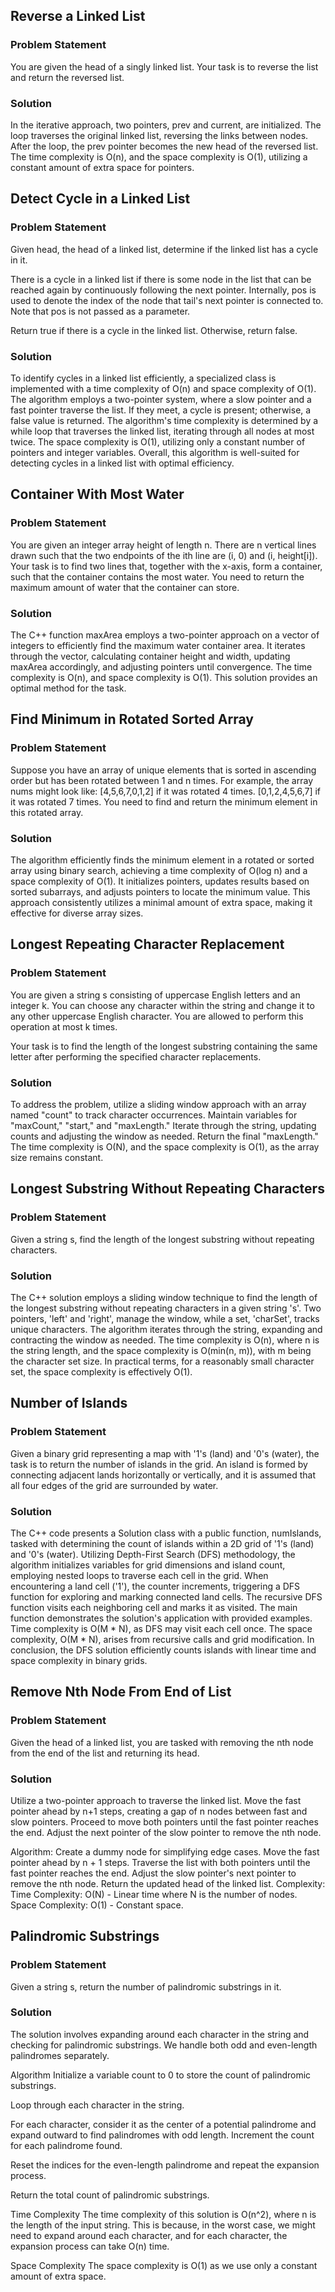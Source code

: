 ## Reverse a Linked List
### Problem Statement
You are given the head of a singly linked list. Your task is to reverse the list and return the reversed list.
### Solution
In the iterative approach, two pointers, prev and current, are initialized. The loop traverses the original linked list, reversing the links between nodes. After the loop, the prev pointer becomes the new head of the reversed list. The time complexity is O(n), and the space complexity is O(1), utilizing a constant amount of extra space for pointers.

## Detect Cycle in a Linked List 
### Problem Statement
Given head, the head of a linked list, determine if the linked list has a cycle in it.

There is a cycle in a linked list if there is some node in the list that can be reached again by continuously following the next pointer. Internally, pos is used to denote the index of the node that tail's next pointer is connected to. Note that pos is not passed as a parameter.

Return true if there is a cycle in the linked list. Otherwise, return false.
### Solution
To identify cycles in a linked list efficiently, a specialized class is implemented with a time complexity of O(n) and space complexity of O(1). The algorithm employs a two-pointer system, where a slow pointer and a fast pointer traverse the list. If they meet, a cycle is present; otherwise, a false value is returned. The algorithm's time complexity is determined by a while loop that traverses the linked list, iterating through all nodes at most twice. The space complexity is O(1), utilizing only a constant number of pointers and integer variables. Overall, this algorithm is well-suited for detecting cycles in a linked list with optimal efficiency.

## Container With Most Water 

### Problem Statement
You are given an integer array height of length n. There are n vertical lines drawn such that the two endpoints of the ith line are (i, 0) and (i, height[i]). Your task is to find two lines that, together with the x-axis, form a container, such that the container contains the most water. You need to return the maximum amount of water that the container can store.

### Solution
The C++ function maxArea employs a two-pointer approach on a vector of integers to efficiently find the maximum water container area. It iterates through the vector, calculating container height and width, updating maxArea accordingly, and adjusting pointers until convergence. The time complexity is O(n), and space complexity is O(1). This solution provides an optimal method for the task.

## Find Minimum in Rotated Sorted Array
### Problem Statement
Suppose you have an array of unique elements that is sorted in ascending order but has been rotated between 1 and n times. For example, the array nums might look like:
[4,5,6,7,0,1,2] if it was rotated 4 times.
[0,1,2,4,5,6,7] if it was rotated 7 times.
You need to find and return the minimum element in this rotated array.

### Solution 
The algorithm efficiently finds the minimum element in a rotated or sorted array using binary search, achieving a time complexity of O(log n) and a space complexity of O(1). It initializes pointers, updates results based on sorted subarrays, and adjusts pointers to locate the minimum value. This approach consistently utilizes a minimal amount of extra space, making it effective for diverse array sizes.



## Longest Repeating Character Replacement 

### Problem Statement
You are given a string s consisting of uppercase English letters and an integer k. You can choose any character within the string and change it to any other uppercase English character. You are allowed to perform this operation at most k times.

Your task is to find the length of the longest substring containing the same letter after performing the specified character replacements.

### Solution
To address the problem, utilize a sliding window approach with an array named "count" to track character occurrences. Maintain variables for "maxCount," "start," and "maxLength." Iterate through the string, updating counts and adjusting the window as needed. Return the final "maxLength." The time complexity is O(N), and the space complexity is O(1), as the array size remains constant.



## Longest Substring Without Repeating Characters
### Problem Statement
Given a string s, find the length of the longest substring without repeating characters.

### Solution
The C++ solution employs a sliding window technique to find the length of the longest substring without repeating characters in a given string 's'. Two pointers, 'left' and 'right', manage the window, while a set, 'charSet', tracks unique characters. The algorithm iterates through the string, expanding and contracting the window as needed. The time complexity is O(n), where n is the string length, and the space complexity is O(min(n, m)), with m being the character set size. In practical terms, for a reasonably small character set, the space complexity is effectively O(1).

## Number of Islands

### Problem Statement
Given a binary grid representing a map with '1's (land) and '0's (water), the task is to return the number of islands in the grid. An island is formed by connecting adjacent lands horizontally or vertically, and it is assumed that all four edges of the grid are surrounded by water. 

### Solution
The C++ code presents a Solution class with a public function, numIslands, tasked with determining the count of islands within a 2D grid of '1's (land) and '0's (water). Utilizing Depth-First Search (DFS) methodology, the algorithm initializes variables for grid dimensions and island count, employing nested loops to traverse each cell in the grid. When encountering a land cell ('1'), the counter increments, triggering a DFS function for exploring and marking connected land cells. The recursive DFS function visits each neighboring cell and marks it as visited. The main function demonstrates the solution's application with provided examples. Time complexity is O(M * N), as DFS may visit each cell once. The space complexity, O(M * N), arises from recursive calls and grid modification. In conclusion, the DFS solution efficiently counts islands with linear time and space complexity in binary grids.


## Remove Nth Node From End of List
### Problem Statement
Given the head of a linked list, you are tasked with removing the nth node from the end of the list and returning its head.

### Solution
Utilize a two-pointer approach to traverse the linked list. Move the fast pointer ahead by n+1 steps, creating a gap of n nodes between fast and slow pointers. Proceed to move both pointers until the fast pointer reaches the end. Adjust the next pointer of the slow pointer to remove the nth node.

Algorithm:
Create a dummy node for simplifying edge cases.
Move the fast pointer ahead by n + 1 steps.
Traverse the list with both pointers until the fast pointer reaches the end.
Adjust the slow pointer's next pointer to remove the nth node.
Return the updated head of the linked list.
Complexity:
Time Complexity: O(N) - Linear time where N is the number of nodes.
Space Complexity: O(1) - Constant space.

## Palindromic Substrings
### Problem Statement
Given a string s, return the number of palindromic substrings in it.

### Solution
The solution involves expanding around each character in the string and checking for palindromic substrings. We handle both odd and even-length palindromes separately.

Algorithm
Initialize a variable count to 0 to store the count of palindromic substrings.

Loop through each character in the string.

For each character, consider it as the center of a potential palindrome and expand outward to find palindromes with odd length. Increment the count for each palindrome found.

Reset the indices for the even-length palindrome and repeat the expansion process.

Return the total count of palindromic substrings.

Time Complexity
The time complexity of this solution is O(n^2), where n is the length of the input string. This is because, in the worst case, we might need to expand around each character, and for each character, the expansion process can take O(n) time.

Space Complexity
The space complexity is O(1) as we use only a constant amount of extra space.

